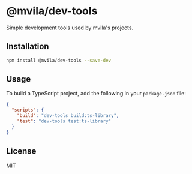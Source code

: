 # @mvila/dev-tools

Simple development tools used by mvila's projects.

## Installation

```bash
npm install @mvila/dev-tools --save-dev
```

## Usage

To build a TypeScript project, add the following in your `package.json` file:

```json
{
  "scripts": {
    "build": "dev-tools build:ts-library",
    "test": "dev-tools test:ts-library"
  }
}
```

## License

MIT
